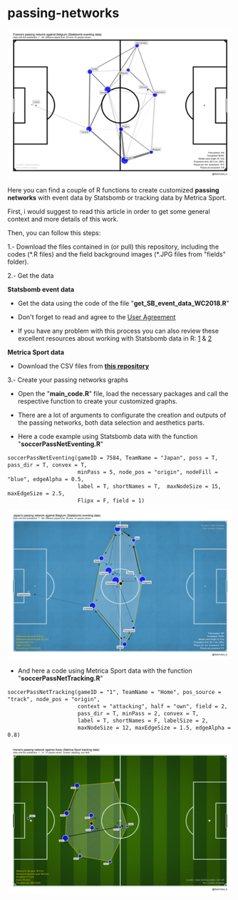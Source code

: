 # passing-networks

![](/plots/France-Belgium.png)

Here you can find a couple of R functions to create customized **passing networks** with event data by Statsbomb or tracking data by Metrica Sport.

First, i would suggest to read this article in order to get some general context and more details of this work.

Then, you can follow this steps:

1.- Download the files contained in (or pull) this repository, including the codes (\*.R files) and the field background images (\*.JPG files from "fields" folder).

2.- Get the data

**Statsbomb event data**

* Get the data using the code of the file "**get_SB_event_data_WC2018.R**" 

* Don't forget to read and agree to the [User Agreement](https://github.com/statsbomb/open-data/blob/master/LICENSE.pdf)

* If you have any problem with this process you can also review these excellent resources about working with Statsbomb data in R:
[1](https://ryo-n7.github.io/2019-08-21-visualize-soccer-statsbomb-part-1/) & [2](https://github.com/FCrSTATS/StatsBomb_WomensData/blob/master/1.GettingStartedWithStatsBombData.md)

**Metrica Sport data**

* Download the CSV files from [**this repository**](https://github.com/metrica-sports/sample-data)

3.- Create your passing networks graphs

* Open the "**main_code.R**" file, load the necessary packages and call the respective function to create your customized graphs.

* There are a lot of arguments to configurate the creation and outputs of the passing networks, both data selection and aesthetics parts.

* Here a code example using Statsbomb data with the function "**soccerPassNetEventing.R**"

```
soccerPassNetEventing(gameID = 7584, TeamName = "Japan", poss = T, pass_dir = T, convex = T,
                      minPass = 5, node_pos = "origin", nodeFill = "blue", edgeAlpha = 0.5,
                      label = T, shortNames = T,  maxNodeSize = 15, maxEdgeSize = 2.5,  
                      Flipx = F, field = 1)
```                     

![](/plots/Japan-Belgium-ver2.png)

* And here a code using Metrica Sport data with the function "**soccerPassNetTracking.R**"

```
soccerPassNetTracking(gameID = "1", TeamName = "Home", pos_source = "track", node_pos = "origin",
                      context = "attacking", half = "own", field = 2,
                      pass_dir = T, minPass = 2, convex = T, 
                      label = T, shortNames = F, labelSize = 2, 
                      maxNodeSize = 12, maxEdgeSize = 1.5, edgeAlpha = 0.8)
```                     

![](/plots/1-Home-attack-own-ver2.png)

